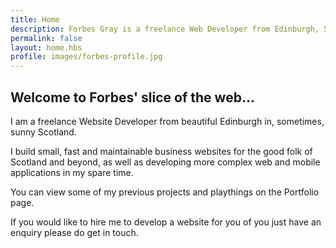 ```yaml
---
title: Home
description: Forbes Gray is a freelance Web Developer from Edinburgh, Scotland - This is his homepage
permalink: false
layout: home.hbs
profile: images/forbes-profile.jpg
---
```


## Welcome to Forbes' slice of the web...

I am a freelance Website Developer from beautiful Edinburgh in, sometimes, sunny Scotland.

I build small, fast and maintainable business websites for the good folk of Scotland and beyond, as well as
developing more complex web and mobile applications in my spare time.

You can view some of my previous projects and playthings on the Portfolio page.

If you would like to hire me to develop a website for you of you just have an enquiry
please do get in touch.
